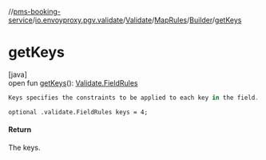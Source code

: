 //[pms-booking-service](../../../../../index.md)/[io.envoyproxy.pgv.validate](../../../index.md)/[Validate](../../index.md)/[MapRules](../index.md)/[Builder](index.md)/[getKeys](get-keys.md)

# getKeys

[java]\
open fun [getKeys](get-keys.md)(): [Validate.FieldRules](../../-field-rules/index.md)

```kotlin
Keys specifies the constraints to be applied to each key in the field.

```
`optional .validate.FieldRules keys = 4;`

#### Return

The keys.